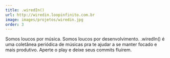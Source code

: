 ```yaml
---
title: .wiredIn()
url: http://wiredin.loopinfinito.com.br
image: images/projetos/wiredin.jpg
order: 3
---
```


Somos loucos por música. Somos loucos por desenvolvimento. .wiredIn() é uma
coletânea periódica de músicas pra te ajudar a se manter focado e mais
produtivo. Aperte o play e deixe seus commits fluírem.
